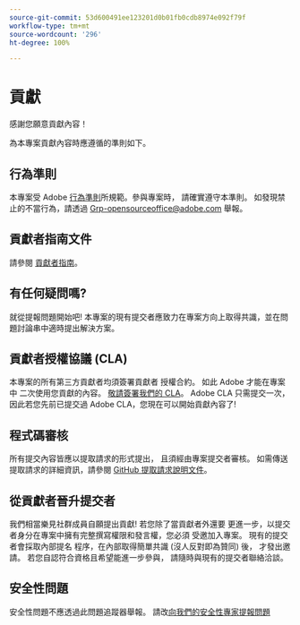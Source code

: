 ```yaml
---
source-git-commit: 53d600491ee123201d0b01fb0cdb8974e092f79f
workflow-type: tm+mt
source-wordcount: '296'
ht-degree: 100%

---
```

# 貢獻

感謝您願意貢獻內容！

為本專案貢獻內容時應遵循的準則如下。

## 行為準則

本專案受 Adobe [行為準則](code-of-conduct.md)所規範。參與專案時，
請確實遵守本準則。 如發現禁止的不當行為，請透過 [Grp-opensourceoffice@adobe.com](mailto:Grp-opensourceoffice@adobe.com) 舉報。

## 貢獻者指南文件

請參閱 [貢獻者指南](https://docs.adobe.com/content/help/zh-Hant/contributor/contributor-guide/introduction.html)。

## 有任何疑問嗎?

就從提報問題開始吧! 本專案的現有提交者應致力在專案方向上取得共識，並在問題討論串中適時提出解決方案。

## 貢獻者授權協議 (CLA)

本專案的所有第三方貢獻者均須簽署貢獻者
授權合約。 如此 Adobe 才能在專案中
二次使用您貢獻的內容。 [敬請簽署我們的 CLA](http://opensource.adobe.com/cla.html)。 Adobe CLA 只需提交一次，因此若您先前已提交過 Adobe CLA，您現在可以開始貢獻內容了!

## 程式碼審核

所有提交內容皆應以提取請求的形式提出，
且須經由專案提交者審核。 如需傳送提取請求的詳細資訊，請參閱 [GitHub 提取請求說明文件](https://help.github.com/articles/about-pull-requests/)。

<!--
Lastly, please follow the [pull request template](PULL_REQUEST_TEMPLATE.md) when
submitting a pull request!
-->

## 從貢獻者晉升提交者

我們相當樂見社群成員自願提出貢獻! 若您除了當貢獻者外還要
更進一步，以提交者身分在專案中擁有完整撰寫權限和發言權，您必須
受邀加入專案。 現有的提交者會採取內部提名
程序，在內部取得簡單共識 (沒人反對即為贊同) 後，
才發出邀請。 若您自認符合資格且希望能進一步參與，
請隨時與現有的提交者聯絡洽談。

## 安全性問題

安全性問題不應透過此問題追蹤器舉報。 請改[向我們的安全性專家提報問題](https://helpx.adobe.com/tw/security/alertus.html)
